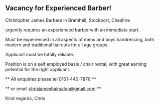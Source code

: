 ## Vacancy for Experienced Barber!

Christopher James Barbers in Bramhall, Stockport, Cheshire

urgently requires an experienced barber with an immediate start. 

Must be experienced in all aspects of mens and boys hairdressing, 
both modern and traditional haircuts for all age groups. 

Applicant must be totally reliable.

Position is on a self employed basis / chair rental, with great earning potential for the right applicant.

** All enquiries please tel 0161-440-7876 **

** or email chrisjameshairsalon@gmail.com **

Kind regards, Chris
